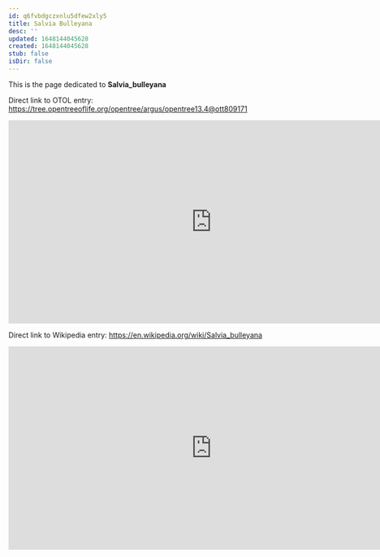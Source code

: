 ```yaml
---
id: q6fvbdgczxnlu5dfew2xly5
title: Salvia Bulleyana
desc: ''
updated: 1648144045628
created: 1648144045628
stub: false
isDir: false
---
```

This is the page dedicated to **Salvia_bulleyana**


Direct link to OTOL entry: https://tree.opentreeoflife.org/opentree/argus/opentree13.4@ott809171



<html>
    <body>
    <iframe src="https://tree.opentreeoflife.org/opentree/argus/opentree13.4@ott809171"
    width="800" height="400" frameborder="0" allowfullscreen> </iframe>
    </body>
</html>
    


Direct link to Wikipedia entry: https://en.wikipedia.org/wiki/Salvia_bulleyana



<html>
    <body>
    <iframe src="https://en.wikipedia.org/wiki/Salvia_bulleyana"
    width="800" height="400" frameborder="0" allowfullscreen> </iframe>
    </body>
</html>
    
